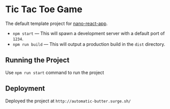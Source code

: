 # Tic Tac Toe Game

The default template project for [nano-react-app](https://github.com/adrianmcli/nano-react-app).

- `npm start` — This will spawn a development server with a default port of `1234`.
- `npm run build` — This will output a production build in the `dist` directory.

## Running the Project
Use `npm run start` command to run the project 

## Deployment

Deployed the project at `http://automatic-butter.surge.sh/`
